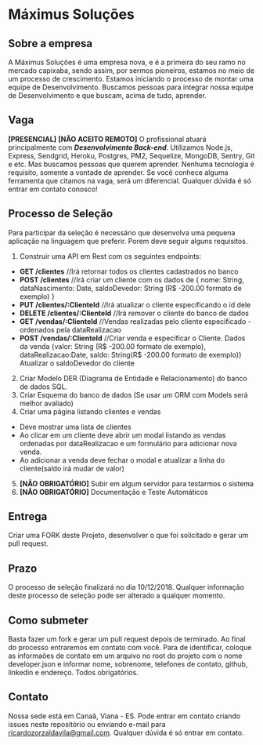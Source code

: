 # Máximus Soluções

## Sobre a empresa

A Máximus Soluções é uma empresa nova, e é a primeira do seu ramo no mercado capixaba, sendo assim, por sermos pioneiros, estamos no meio de um processo de crescimento. Estamos iniciando o processo de montar uma equipe de Desenvolvimento. Buscamos pessoas para integrar nossa equipe de Desenvolvimento e que buscam, acima de tudo, aprender.

## Vaga

**[PRESENCIAL]** **[NÃO ACEITO REMOTO]** O profissional atuará principalmente com ***Desenvolvimento Back-end***. Utilizamos Node.js, Express, Sendgrid, Heroku, Postgres, PM2, Sequelize, MongoDB, Sentry, Git e etc. Mas buscamos pessoas que querem aprender. Nenhuma tecnologia é requisito, somente a vontade de aprender. Se você conhece alguma ferramenta que citamos na vaga, será um diferencial. Qualquer dúvida é só entrar em contato conosco!

## Processo de Seleção

Para participar da seleção é necessário que desenvolva uma pequena aplicação na linguagem que preferir. Porem deve seguir alguns requisitos.

1. Construir uma API em Rest com os seguintes endpoints:
  - **GET /clientes** //Irá retornar todos os clientes cadastrados no banco
  - **POST /clientes** //Irá criar um cliente com os dados de { nome: String, dataNascimento: Date, saldoDevedor: String (R$ -200.00 formato de exemplo) }
  - **PUT /clientes/:ClienteId** //Irá atualizar o cliente especificando o id dele
  - **DELETE /clientes/:ClienteId** //Irá remover o cliente do banco de dados
  - **GET /vendas/:ClienteId** //Vendas realizadas pelo cliente especificado - ordenados pela dataRealizacao
  - **POST /vendas/:ClienteId** //Criar venda e especificar o Cliente. Dados da venda {valor: String (R$ -200.00 formato de exemplo), dataRealizacao:Date, saldo: String(R$ -200.00 formato de exemplo)} Atualizar o saldoDevedor do cliente
2. Criar Modelo DER (Diagrama de Entidade e Relacionamento) do banco de dados SQL.
3. Criar Esquema do banco de dados (Se usar um ORM com Models será melhor avaliado)
4. Criar uma página listando clientes e vendas
  - Deve mostrar uma lista de clientes
  - Ao clicar em um cliente deve abrir um modal listando as vendas ordenadas por dataRealizacao e um formulário para adicionar nova venda.
  - Ao adicionar a venda deve fechar o modal e atualizar a linha do cliente(saldo irá mudar de valor)
5. **[NÃO OBRIGATÓRIO]** Subir em algum servidor para testarmos o sistema
6. **[NÃO OBRIGATÓRIO]** Documentação e Teste Automáticos

## Entrega

Criar uma FORK deste Projeto, desenvolver o que foi solicitado e gerar um pull request.

## Prazo

O processo de seleção finalizará no dia 10/12/2018. Qualquer informação deste processo de seleção pode ser alterado a qualquer momento.

## Como submeter

Basta fazer um fork e gerar um pull request depois de terminado. Ao final do processo entraremos em contato com você. Para de identificar, coloque as informaões de contato em um arquivo no root do projeto com o nome developer.json e informar nome, sobrenome, telefones de contato, github, linkedin e endereço. Todos obrigatórios.

## Contato

Nossa sede está em Canaã, Viana - ES. Pode entrar em contato criando issues neste repositório ou enviando e-mail para ricardozorzaldavila@gmail.com. Qualquer dúvida é só entrar em contato.
